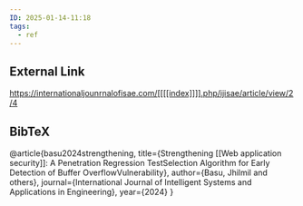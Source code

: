 ```yaml
---
ID: 2025-01-14-11:18
tags:
  - ref
---
```

## External Link

https://internationaljounrnalofisae.com/[[[[index]]]].php/ijisae/article/view/2/4

## BibTeX

@article{basu2024strengthening,
  title={Strengthening [[Web application security]]: A Penetration Regression TestSelection Algorithm for Early Detection of Buffer OverflowVulnerability},
  author={Basu, Jhilmil and others},
  journal={International Journal of Intelligent Systems and Applications in Engineering},
  year={2024}
}